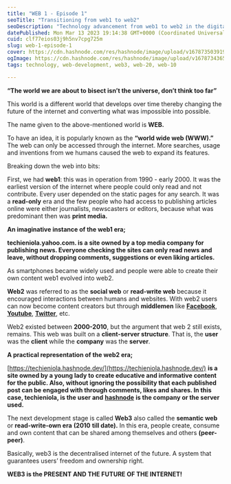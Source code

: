 ```yaml
---
title: "WEB 1 - Episode 1"
seoTitle: "Transitioning from web1 to web2"
seoDescription: "Technology advancement from web1 to web2 in the digital world"
datePublished: Mon Mar 13 2023 19:14:38 GMT+0000 (Coordinated Universal Time)
cuid: clf77eios03j9h5nv7cpg725m
slug: web-1-episode-1
cover: https://cdn.hashnode.com/res/hashnode/image/upload/v1678735039191/563d2c74-6532-4db7-ab4f-48ac910dbf12.png
ogImage: https://cdn.hashnode.com/res/hashnode/image/upload/v1678734365615/afab8930-582d-486f-a997-4c917aeb3c0a.png
tags: technology, web-development, web3, web-20, web-10

---
```


**“The world we are about to bisect isn’t the universe, don’t think too far”**

This world is a different world that develops over time thereby changing the future of the internet and converting what was impossible into possible.

The name given to the above-mentioned world is **WEB.**

To have an idea, it is popularly known as the **“world wide web (WWW).”** The web can only be accessed through the internet. More searches, usage and inventions from we humans caused the web to expand its features.

Breaking down the web into bits:

First, we had **web1**: this was in operation from 1990 - early 2000. It was the earliest version of the internet where people could only read and not contribute. Every user depended on the static pages for any search. It was a **read-only** era and the few people who had access to publishing articles online were either journalists, newscasters or editors, because what was predominant then was **print media.**

**An imaginative instance of the web1 era;**

**techieniola.yahoo.com. is a site owned by a top media company for publishing news. Everyone checking the sites can only read news and leave, without dropping comments, suggestions or even liking articles.**

As smartphones became widely used and people were able to create their own content web1 evolved into web2.

**Web2** was referred to as the **social web** or **read-write web** because it encouraged interactions between humans and websites. With web2 users can now become content creators but through **middlemen** like [**Facebook**](https://www.facebook.com/), [**Youtube**](https://www.youtube.com/), [**Twitter**](https://twitter.com/login?lang=en), etc.

Web2 existed between **2000-2010**, but the argument that web 2 still exists, remains. This web was built on a **client-server structure**. That is, the **user** was the **client** while the **company** was the **server**. 

**A practical representation of the web2 era;** 

[https://techieniola.hashnode.dev/](https://techieniola.hashnode.dev/) **is a site owned by a young lady to create educative and informative content for the public. Also, without ignoring the possibility that each published post can be engaged with through comments, likes and shares. In this case, techieniola, is the user and** [**hashnode**](https://hashnode.com/) **is the company or the server used.**

The next development stage is called **Web3** also called the **semantic web** or **read-write-own era** **(2010** **till date).** In this era, people create, consume and own content that can be shared among themselves and others **(peer-peer)**.

Basically, web3 is the decentralised internet of the future. A system that guarantees users’ freedom and ownership right.

**WEB3 is the PRESENT AND THE FUTURE OF THE INTERNET!**